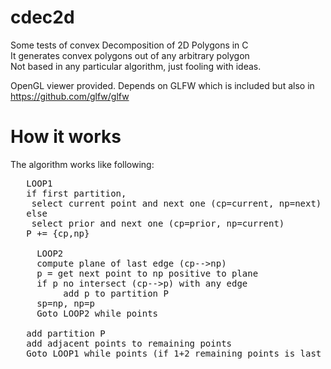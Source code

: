 # cdec2d
Some tests of convex Decomposition of 2D Polygons in C<br/>
It generates convex polygons out of any arbitrary polygon<br/>
Not based in any particular algorithm, just fooling with ideas.<br/>

OpenGL viewer provided. Depends on GLFW which is included but also in https://github.com/glfw/glfw

# How it works
The algorithm works like following:
<pre>
   LOOP1
   if first partition, 
    select current point and next one (cp=current, np=next)
   else
    select prior and next one (cp=prior, np=current)
   P += {cp,np}
   
     LOOP2
     compute plane of last edge (cp-->np)
     p = get next point to np positive to plane
     if p no intersect (cp-->p) with any edge
          add p to partition P
     sp=np, np=p
     Goto LOOP2 while points
   
   add partition P
   add adjacent points to remaining points
   Goto LOOP1 while points (if 1+2 remaining points is last partition though)
</pre>

